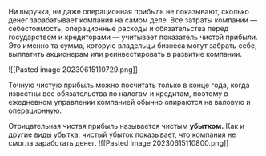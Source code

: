Ни выручка, ни даже операционная прибыль не показывают, сколько денег зарабатывает компания на самом деле. Все затраты компании — себестоимость, операционные расходы и обязательства перед государством и кредиторами — учитывает показатель чистой прибыли. Это именно та сумма, которую владельцы бизнеса могут забрать себе, выплатить акционерам или реинвестировать в развитие компании.

![[Pasted image 20230615110729.png]]

Точную чистую прибыль можно посчитать только в конце года, когда известны все обязательства по налогам и кредитам, поэтому в ежедневном управлении компанией обычно опираются на валовую и операционную.

Отрицательная чистая прибыль называется чистым __убытком.__ Как и другие виды убытка, чистый убыток показывает, что компания не смогла заработать денег.
![[Pasted image 20230615110800.png]]

